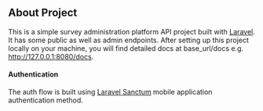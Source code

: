 ## About Project

This is a simple survey administration platform API project built with [Laravel](https://laravel.com/docs). 
It has some public as well as admin endpoints. After setting up this project locally on your machine, you will find detailed docs at base_url/docs e.g. http://127.0.0.1:8080/docs.

#### Authentication
The auth flow is built using [Laravel Sanctum](https://laravel.com/docs/10.x/sanctum#mobile-application-authentication) mobile application authentication method.
